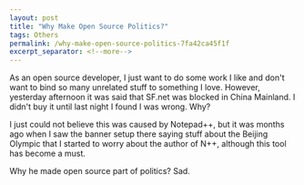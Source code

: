 ```yaml
---
layout: post
title: "Why Make Open Source Politics?"
tags: Others
permalink: /why-make-open-source-politics-7fa42ca45f1f
excerpt_separator: <!--more-->
---
```

As an open source developer, I just want to do some work I like and don't want to bind so many unrelated stuff to something I love. However, yesterday afternoon it was said that SF.net was blocked in China Mainland. I didn't buy it until last night I found I was wrong. Why?

I just could not believe this was caused by Notepad++, but it was months ago when I saw the banner setup there saying stuff about the Beijing Olympic that I started to worry about the author of N++, although this tool has become a must.

Why he made open source part of politics? Sad.
<!--more-->